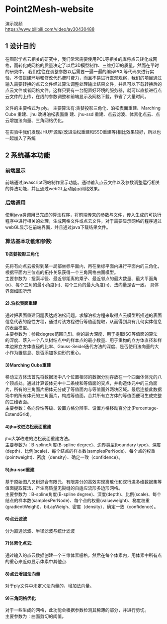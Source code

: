 # Point2Mesh-website
演示视频<br>
https://www.bilibili.com/video/av30430488
## 1 设计目的
在图形学点云相关的研究中，我们常常需要使用PCL等相关的库将点云转化成网格，而转化成网格的质量决定了以后3D模型制作、三维打印的质量。然而在平时的研究中， 我们往往在调整参数以后需要一遍一遍的编译PCL等代码来进行实验，不仅搭建环境和修改代码费时费力，而且不易进行直观观察，我们的项目通过输入需要转换的点云文件经过算法调整处理输出结果文件，并且可以下载转换后的点云文件或者网格文件。这样只要有一台配置好环境的服务器，就可以直接进行点云文件的上传，在线的参数调整和前端显示及网格下载，节省了大量时间。<br><br>文件的主要格式为 ply。 主要算法有:贪婪投影三角化、泊松表面重建、Marching Cube 重建、jhu 改进泊松表面重 建、jhu-ssd 重建、点云滤波、体素化点云、点云增加法向量、三角网格优化。<br><br> 在实验中我们发现JHU开源库(改进泊松重建和SSD重建等)相比效果较好，所以也一起加入了系统
## 2 系统基本功能

### 前端显示
前端通过javascript网站制作显示功能。通过输入点云文件以及参数调整运行相关的算法功能，并且通过webGL互动展示网格效果。
### 后端调用
使用java类调用已完成的算法程序，将前端传来的参数与文件，传入生成的可执行程序中进行相关的处理，生成网格文件或点云文件，对于需要显示网格的程序通过webGL显示在前端界面，并且通过java下载结果文件。
### 算法基本功能和参数:
#### 1)贪婪投影三角化
先将有向点云投影到某一局部坐标平面内，再在坐标平面内进行平面内的三角化，根据平面内三位点的拓扑关系获得一个三角网格曲面模型。<br>
主要参数为：搜索半径、最近邻距离的乘子、最近邻点的最大数量、最大平面角(π)、每个三角的最小角度(π)、每个三角的最大角度(π)、法向量是否一致。
具体界面如图所示

 
#### 2).泊松表面重建
通过把表面重建问题表达成泊松问题，求解泊松方程来取得点云模型所描述的表面信息代表的隐性方程，通过对该方程进行等值面提取，从而得到具有几何实体信息的表面模型。<br>
主要参数为：参数degree范围[1,5]、树的最大深度、用于提取ISO等值面的算法的深度、落入一个八叉树结点中的样本点的最小数量、用于重构的立方体直径和样本边界立方体直径的比率、Gauss-Seidel迭代方法的深度、是否使用法向量的大小作为置信息、是否添加多边形的重心。


#### 3)Marching Cube重建
移动立方体法首先将数据场中八个位置相邻的数据分别存放在一个四面体体元的八个顶点处。通过计算该体元中十二条棱和等值面的交点，并构造体元中的三角面片，所有的三角面片把体元分成了等值面内与等值面外两块区域。最后连接此数据场中的所有体元的三角面片，构成等值面。合并所有立方体的等值面便可生成完整的三维表面。<br>
主要参数：各向异性等级、设置方格分辨率、设置方格移动百分比(Percentage-
ExtendGrid)。


 
#### 4)jhu改进泊松表面重建
jhu大学改进的泊松表面重建方法。<br>
主要参数为：B-spline角度(B-spline degree)、边界类型(boundary type)、深度(depth)、比例(scale)、每个结点的样本数(samplesPerNode)、每个点的权重(pointweight)、密度（density）、确定一致（confidence）。


#### 5)jhu-ssd重建
基于原始图八叉树混合有限元、有限差分的高效实现离散化和双行进多维数据集等值面提取算法，产生高质量无裂缝的自适应流形多边形网格。<br>
主要参数为：B-spline角度(B-spline degree)、深度(depth)、比例(scale)、每个结点的样本数(samplesPerNode)、每个点的权重(valueweight)、梯度权重(gradientWeight)、biLapWeigh、密度（density）、确定一致（confidence）。





#### 6)点云滤波
分为直通滤波、半径滤波与统计滤波

#### 7)体素化点云:
通过输入的点云数据创建一个三维体素栅格，然后在每个体素内，用体素中所有点的重心来近似显示体素中其他点.

#### 8)点云增加法向量
对于ply文件中未定义法向量的，增加法向量。


#### 9)三角网格优化
对于一些生成的网格，此功能会根据参数检测其稀薄的部分，并进行剪切。<br>
主要参数为：曲面剪切的阈值。
